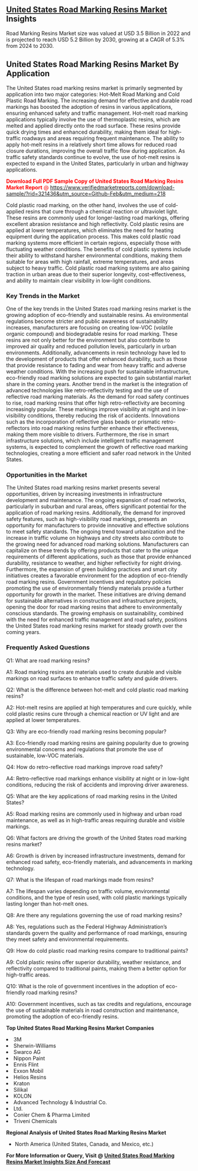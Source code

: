 <h2><a href="https://www.verifiedmarketreports.com/download-sample/?rid=321436&amp;utm_source=Github-Feb&amp;utm_medium=218" target="_blank">United States Road Marking Resins Market</a> Insights</h2><p>Road Marking Resins Market size was valued at USD 3.5 Billion in 2022 and is projected to reach USD 5.2 Billion by 2030, growing at a CAGR of 5.3% from 2024 to 2030.</p><p> <h2>United States Road Marking Resins Market By Application</h2> <p>The United States road marking resins market is primarily segmented by application into two major categories: Hot-Melt Road Marking and Cold Plastic Road Marking. The increasing demand for effective and durable road markings has boosted the adoption of resins in various applications, ensuring enhanced safety and traffic management. Hot-melt road marking applications typically involve the use of thermoplastic resins, which are melted and applied directly onto the road surface. These resins provide quick drying times and enhanced durability, making them ideal for high-traffic roadways and areas requiring frequent maintenance. The ability to apply hot-melt resins in a relatively short time allows for reduced road closure durations, improving the overall traffic flow during application. As traffic safety standards continue to evolve, the use of hot-melt resins is expected to expand in the United States, particularly in urban and highway applications. <p><span class=""><span style="color: #ff0000;"><strong>Download Full PDF Sample Copy of United States Road Marking Resins Market Report</strong> @ </span><a href="https://www.verifiedmarketreports.com/download-sample/?rid=321436&amp;utm_source=Github-Feb&amp;utm_medium=218" target="_blank">https://www.verifiedmarketreports.com/download-sample/?rid=321436&amp;utm_source=Github-Feb&amp;utm_medium=218</a></span></p></p> <p>Cold plastic road marking, on the other hand, involves the use of cold-applied resins that cure through a chemical reaction or ultraviolet light. These resins are commonly used for longer-lasting road markings, offering excellent abrasion resistance and high reflectivity. Cold plastic resins are applied at lower temperatures, which eliminates the need for heating equipment during the application process. This makes cold plastic road marking systems more efficient in certain regions, especially those with fluctuating weather conditions. The benefits of cold plastic systems include their ability to withstand harsher environmental conditions, making them suitable for areas with high rainfall, extreme temperatures, and areas subject to heavy traffic. Cold plastic road marking systems are also gaining traction in urban areas due to their superior longevity, cost-effectiveness, and ability to maintain clear visibility in low-light conditions.</p> <h3>Key Trends in the Market</h3> <p>One of the key trends in the United States road marking resins market is the growing adoption of eco-friendly and sustainable resins. As environmental regulations become stricter and public awareness of sustainability increases, manufacturers are focusing on creating low-VOC (volatile organic compound) and biodegradable resins for road marking. These resins are not only better for the environment but also contribute to improved air quality and reduced pollution levels, particularly in urban environments. Additionally, advancements in resin technology have led to the development of products that offer enhanced durability, such as those that provide resistance to fading and wear from heavy traffic and adverse weather conditions. With the increasing push for sustainable infrastructure, eco-friendly road marking solutions are expected to gain substantial market share in the coming years. Another trend in the market is the integration of advanced technologies like retro-reflectivity testing and the use of reflective road marking materials. As the demand for road safety continues to rise, road marking resins that offer high retro-reflectivity are becoming increasingly popular. These markings improve visibility at night and in low-visibility conditions, thereby reducing the risk of accidents. Innovations such as the incorporation of reflective glass beads or prismatic retro-reflectors into road marking resins further enhance their effectiveness, making them more visible to drivers. Furthermore, the rise in smart infrastructure solutions, which include intelligent traffic management systems, is expected to complement the growth of reflective road marking technologies, creating a more efficient and safer road network in the United States.</p> <h3>Opportunities in the Market</h3> <p>The United States road marking resins market presents several opportunities, driven by increasing investments in infrastructure development and maintenance. The ongoing expansion of road networks, particularly in suburban and rural areas, offers significant potential for the application of road marking resins. Additionally, the demand for improved safety features, such as high-visibility road markings, presents an opportunity for manufacturers to provide innovative and effective solutions to meet safety standards. The ongoing trend toward urbanization and the increase in traffic volume on highways and city streets also contribute to the growing need for advanced road marking solutions. Manufacturers can capitalize on these trends by offering products that cater to the unique requirements of different applications, such as those that provide enhanced durability, resistance to weather, and higher reflectivity for night driving. Furthermore, the expansion of green building practices and smart city initiatives creates a favorable environment for the adoption of eco-friendly road marking resins. Government incentives and regulatory policies promoting the use of environmentally friendly materials provide a further opportunity for growth in the market. These initiatives are driving demand for sustainable alternatives in construction and infrastructure projects, opening the door for road marking resins that adhere to environmentally conscious standards. The growing emphasis on sustainability, combined with the need for enhanced traffic management and road safety, positions the United States road marking resins market for steady growth over the coming years.</p> <h3>Frequently Asked Questions</h3> <p>Q1: What are road marking resins?</p> <p>A1: Road marking resins are materials used to create durable and visible markings on road surfaces to enhance traffic safety and guide drivers.</p> <p>Q2: What is the difference between hot-melt and cold plastic road marking resins?</p> <p>A2: Hot-melt resins are applied at high temperatures and cure quickly, while cold plastic resins cure through a chemical reaction or UV light and are applied at lower temperatures.</p> <p>Q3: Why are eco-friendly road marking resins becoming popular?</p> <p>A3: Eco-friendly road marking resins are gaining popularity due to growing environmental concerns and regulations that promote the use of sustainable, low-VOC materials.</p> <p>Q4: How do retro-reflective road markings improve road safety?</p> <p>A4: Retro-reflective road markings enhance visibility at night or in low-light conditions, reducing the risk of accidents and improving driver awareness.</p> <p>Q5: What are the key applications of road marking resins in the United States?</p> <p>A5: Road marking resins are commonly used in highway and urban road maintenance, as well as in high-traffic areas requiring durable and visible markings.</p> <p>Q6: What factors are driving the growth of the United States road marking resins market?</p> <p>A6: Growth is driven by increased infrastructure investments, demand for enhanced road safety, eco-friendly materials, and advancements in marking technology.</p> <p>Q7: What is the lifespan of road markings made from resins?</p> <p>A7: The lifespan varies depending on traffic volume, environmental conditions, and the type of resin used, with cold plastic markings typically lasting longer than hot-melt ones.</p> <p>Q8: Are there any regulations governing the use of road marking resins?</p> <p>A8: Yes, regulations such as the Federal Highway Administration’s standards govern the quality and performance of road markings, ensuring they meet safety and environmental requirements.</p> <p>Q9: How do cold plastic road marking resins compare to traditional paints?</p> <p>A9: Cold plastic resins offer superior durability, weather resistance, and reflectivity compared to traditional paints, making them a better option for high-traffic areas.</p> <p>Q10: What is the role of government incentives in the adoption of eco-friendly road marking resins?</p> <p>A10: Government incentives, such as tax credits and regulations, encourage the use of sustainable materials in road construction and maintenance, promoting the adoption of eco-friendly resins.</p> </p><p><strong>Top United States Road Marking Resins Market Companies</strong></p><div data-test-id=""><p><li>3M</li><li> Sherwin-Williams</li><li> Swarco AG</li><li> Nippon Paint</li><li> Ennis Flint</li><li> Exxon Mobil</li><li> Helios Resins</li><li> Kraton</li><li> Silikal</li><li> KOLON</li><li> Advanced Technology & Industrial Co.</li><li> Ltd.</li><li> Conier Chem & Pharma Limited</li><li> Triveni Chemicals</li></p><div><strong>Regional Analysis of&nbsp;United States Road Marking Resins Market</strong></div><ul><li dir="ltr"><p dir="ltr">North America&nbsp;(United States, Canada, and Mexico, etc.)</p></li></ul><p><strong>For More Information or Query, Visit @&nbsp;</strong><strong><a href="https://www.verifiedmarketreports.com/product/road-marking-resins-market/?utm_source=Github-Feb&amp;utm_medium=218" target="_blank">United States Road Marking Resins Market Insights Size And Forecast</a></strong></p></div>
